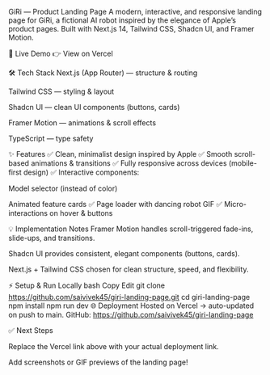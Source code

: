 GiRi — Product Landing Page
A modern, interactive, and responsive landing page for GiRi, a fictional AI robot inspired by the elegance of Apple’s product pages.
Built with Next.js 14, Tailwind CSS, Shadcn UI, and Framer Motion.

🚀 Live Demo
👉 View on Vercel

🛠 Tech Stack
Next.js (App Router) — structure & routing

Tailwind CSS — styling & layout

Shadcn UI — clean UI components (buttons, cards)

Framer Motion — animations & scroll effects

TypeScript — type safety

✨ Features
✅ Clean, minimalist design inspired by Apple
✅ Smooth scroll-based animations & transitions
✅ Fully responsive across devices (mobile-first design)
✅ Interactive components:

Model selector (instead of color)

Animated feature cards
✅ Page loader with dancing robot GIF
✅ Micro-interactions on hover & buttons

💡 Implementation Notes
Framer Motion handles scroll-triggered fade-ins, slide-ups, and transitions.

Shadcn UI provides consistent, elegant components (buttons, cards).

Next.js + Tailwind CSS chosen for clean structure, speed, and flexibility.

⚡ Setup & Run Locally
bash
Copy
Edit
git clone https://github.com/saivivek45/giri-landing-page.git
cd giri-landing-page
npm install
npm run dev
🌐 Deployment
Hosted on Vercel → auto-updated on push to main.
GitHub: https://github.com/saivivek45/giri-landing-page

✅ Next Steps

Replace the Vercel link above with your actual deployment link.

Add screenshots or GIF previews of the landing page!

